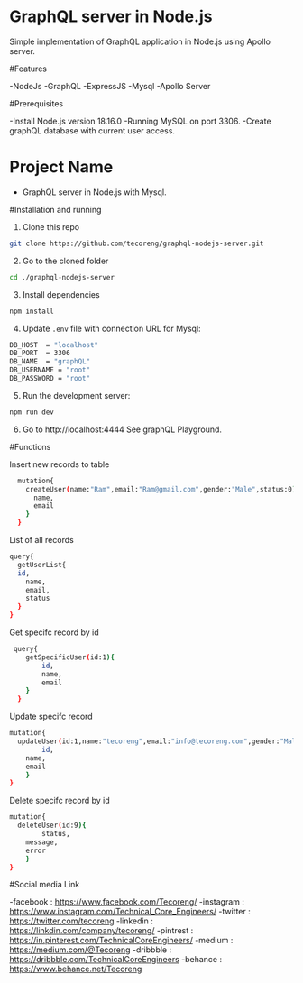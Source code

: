 # GraphQL server in Node.js

Simple implementation of GraphQL application in Node.js using Apollo server.

#Features

-NodeJs
-GraphQL
-ExpressJS
-Mysql
-Apollo Server

#Prerequisites

-Install Node.js version 18.16.0 
-Running MySQL on port 3306.
-Create graphQL database with current user access.

# Project Name

- GraphQL server in Node.js with Mysql.

#Installation and running

1. Clone this repo

```bash
git clone https://github.com/tecoreng/graphql-nodejs-server.git
```

2. Go to the cloned folder

```bash
cd ./graphql-nodejs-server
```

3. Install dependencies

```bash
npm install
```

4. Update `.env` file with connection URL for Mysql:

```bash
DB_HOST  = "localhost"
DB_PORT  = 3306
DB_NAME  = "graphQL"
DB_USERNAME = "root"
DB_PASSWORD = "root"

```

5. Run the development server:

```bash
npm run dev
```

6. Go to http://localhost:4444 See graphQL Playground.


#Functions

Insert new records to table

```bash
  mutation{
    createUser(name:"Ram",email:"Ram@gmail.com",gender:"Male",status:0){
      name,
      email
    }
  }
```
List of all records

```bash
query{
  getUserList{
  id,
    name,
    email,
    status
  }
}
```
Get specifc record by id

```bash
 query{
    getSpecificUser(id:1){
        id,
        name,
        email
  	}
  }	
```
Update specifc record

```bash
mutation{
  updateUser(id:1,name:"tecoreng",email:"info@tecoreng.com",gender:"Male",status:1){
		id,
    name,
    email
	}
}
```
Delete specifc record by id

```bash
mutation{
  deleteUser(id:9){
		status,
    message,
    error
	}
}
```

#Social media Link	

-facebook  : https://www.facebook.com/Tecoreng/
-instagram : https://www.instagram.com/Technical_Core_Engineers/
-twitter   : https://twitter.com/tecoreng
-linkedin  : https://linkdin.com/company/tecoreng/
-pintrest  : https://in.pinterest.com/TechnicalCoreEngineers/
-medium    : https://medium.com/@Tecoreng
-dribbble  : https://dribbble.com/TechnicalCoreEngineers
-behance   : https://www.behance.net/Tecoreng
	

